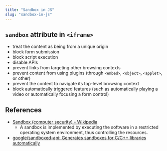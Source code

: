 ```yaml
---
title: "Sandbox in JS"
slug: "sandbox-in-js"
---
```


## `sandbox` attribute in `<iframe>`

-   treat the content as being from a unique origin
-   block form submission
-   block script execution
-   disable APIs
-   prevent links from targeting other browsing contexts
-   prevent content from using plugins (through `<embed>`, `<object>`, `<applet>`, or other)
-   prevent the content to navigate its top-level browsing context
-   block automatically triggered features (such as automatically playing a video or automatically focusing a form control)

## References

- [Sandbox \(computer security\) - Wikipedia](https://en.wikipedia.org/wiki/Sandbox\_\(computer\_security\))
  - A sandbox is implemented by executing the software in a restricted operating system environment, thus controlling the resources.
- [google/sandboxed-api: Generates sandboxes for C/C++ libraries automatically](https://github.com/google/sandboxed-api)